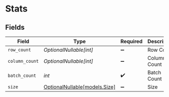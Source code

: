 # Stats


## Fields

| Field                                              | Type                                               | Required                                           | Description                                        | Example                                            |
| -------------------------------------------------- | -------------------------------------------------- | -------------------------------------------------- | -------------------------------------------------- | -------------------------------------------------- |
| `row_count`                                        | *OptionalNullable[int]*                            | :heavy_minus_sign:                                 | Row Count                                          | 100                                                |
| `column_count`                                     | *OptionalNullable[int]*                            | :heavy_minus_sign:                                 | Column Count                                       | 10                                                 |
| `batch_count`                                      | *int*                                              | :heavy_check_mark:                                 | Batch Count                                        | 1                                                  |
| `size`                                             | [OptionalNullable[models.Size]](../models/size.md) | :heavy_minus_sign:                                 | Size                                               | 1000                                               |